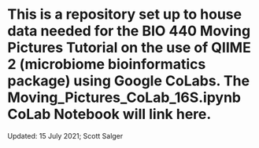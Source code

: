 # This is a repository set up to house data needed for the BIO 440 Moving Pictures Tutorial on the use of QIIME 2 (microbiome bioinformatics package) using Google CoLabs. The Moving_Pictures_CoLab_16S.ipynb CoLab Notebook will link here.

Updated: 15 July 2021; Scott Salger
